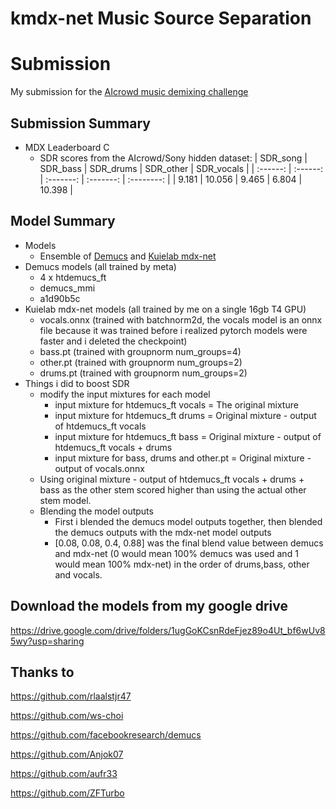 # kmdx-net Music Source Separation


# Submission
My submission for the [AIcrowd music demixing challenge](https://www.aicrowd.com/challenges/sound-demixing-challenge-2023/problems/music-demixing-track-mdx-23/leaderboards)
## Submission Summary

* MDX Leaderboard C
	* SDR scores from the AIcrowd/Sony hidden dataset:
	  |  SDR_song | SDR_bass | SDR_drums | SDR_other | SDR_vocals |
	  | :------: | :------: | :-------: | :-------: | :--------: |
	  |   9.181   |   10.056   |   9.465   |   6.804    |    10.398    |

## Model Summary

* Models
  * Ensemble of [Demucs](https://github.com/facebookresearch/demucs) and [Kuielab mdx-net](https://github.com/kuielab/mdx-net)
* Demucs models (all trained by meta)
  * 4 x htdemucs_ft
  * demucs_mmi
  * a1d90b5c
* Kuielab mdx-net models (all trained by me on a single 16gb T4 GPU)
  * vocals.onnx (trained with batchnorm2d, the vocals model is an onnx file because it was trained before i realized pytorch models were faster and i deleted the checkpoint)
  * bass.pt (trained with groupnorm num_groups=4)
  * other.pt (trained with groupnorm num_groups=2)
  * drums.pt (trained with groupnorm num_groups=2)
* Things i did to boost SDR
  * modify the input mixtures for each model
    * input mixture for htdemucs_ft vocals = The original mixture
    * input mixture for htdemucs_ft drums = Original mixture - output of htdemucs_ft vocals
    * input mixture for htdemucs_ft bass = Original mixture - output of htdemucs_ft vocals + drums
    * input mixture for bass, drums and other.pt = Original mixture - output of vocals.onnx
  * Using original mixture - output of htdemucs_ft vocals + drums + bass as the other stem scored higher than using the actual other stem model.
  * Blending the model outputs
    * First i blended the demucs model outputs together, then blended the demucs outputs with the mdx-net model outputs
    * [0.08, 0.08, 0.4, 0.88] was the final blend value between demucs and mdx-net (0 would mean 100% demucs was used and 1 would mean 100% mdx-net) in the order of drums,bass, other and vocals.   
## Download the models from my google drive

https://drive.google.com/drive/folders/1ugGoKCsnRdeFjez89o4Ut_bf6wUv85wy?usp=sharing

## Thanks to
https://github.com/rlaalstjr47

https://github.com/ws-choi

https://github.com/facebookresearch/demucs

https://github.com/Anjok07

https://github.com/aufr33

https://github.com/ZFTurbo


